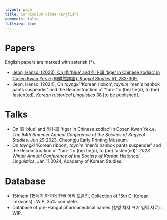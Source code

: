 ```yaml
---
layout: page
title: Curriculum Vitae (English)
comments: false
fullview: true
---
```

# Papers
English papers are marked with asterisk (\*).
- [Jeon, Hansol (2023), On 噴 ‘blue’ and 則卜論 ‘tiger in Chinese zodiac’ in Cosen Kwan Yek.e (朝鮮館譯語). *Kugyol Studies* 51, 283-309.](http://journal.kstudy.com/service-journal/view.asp?code=Y2xpZW50S2V5JTNEMjEwMCUyNlBkZk9LJTNEVHJ1ZSUyNnNvcnRUeXBlJTNEMCUyNmxhbmdUeXBlJTNES09SJTI2ZGVmYXVsdFB1YmtleSUzRA==&clientKey=2100&curPage=1&pageScale=10&searchType=1&totCate=&totText=&pubKey=10007&pubYear=2023&pubVN=51@0&detailKEYN=4039242)
- Jeon, Hansol (2024), On *tayngki* ‘Korean ribbon’, *taynim* ‘men's hanbok pants suspender’ and the Reconstruction of \*tan- 'to (be) tie(d), to (be) fasten(ed). *Korean Historical Linguistics* 38 [to be published].

# Talks
- On 噴 ‘blue’ and 則卜論 ‘tiger in Chinese zodiac’ in Cosen Kwan Yek.e. *The 64th Summer Annual Conference of the Socities of Kugyeol Studies*. Jun 29 2023, Cheongju Early Printing Museum.
- On *tayngki* ‘Korean ribbon’, *taynim* ‘men's hanbok pants suspender’ and the Reconstruction of \*tan- 'to (be) tie(d), to (be) fasten(ed)'. *2023 Winter Annual Conference of the Society of Korean Historical Linguistics*, Jan 11 2024, Academy of Korean Studies.

# Database
- 15hhem (15세기 한국어 한글 어휘 모음집, Collection of 15th C. Korean Lexicons) : WIP. 35% complete.
- Database of pre-Hangul pharmaceutical names (향명 차자 표기 입력 자료) : WIP.